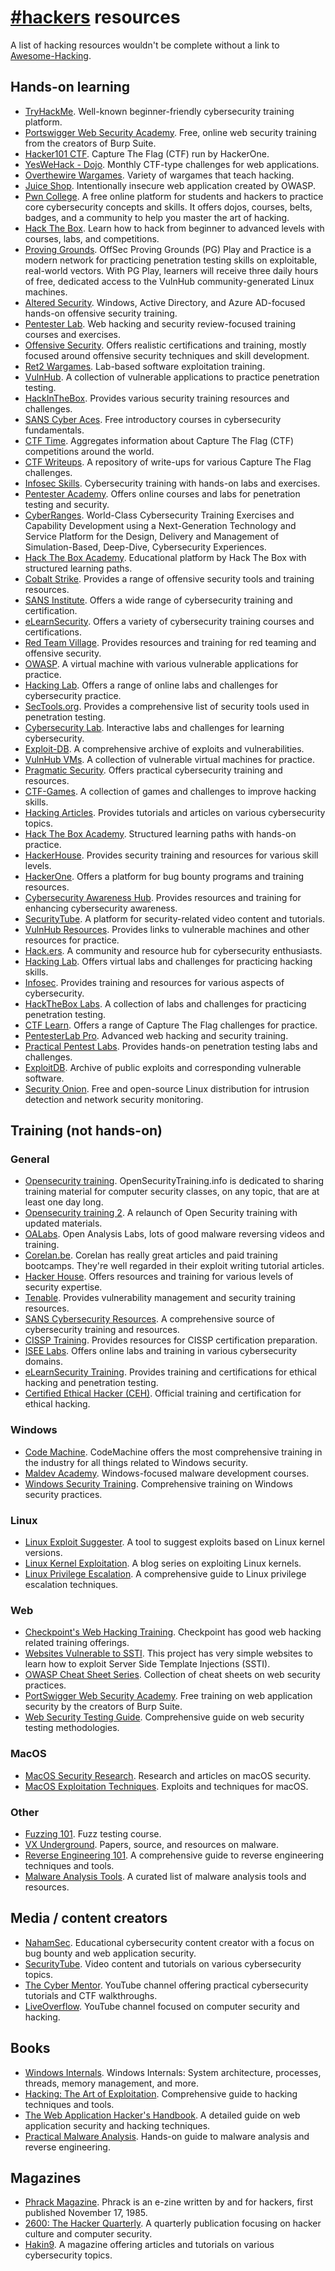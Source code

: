 # [#hackers](https://web.libera.chat/#hackers) resources

A list of hacking resources wouldn't be complete without a link to
[Awesome-Hacking](https://github.com/Hack-with-Github/Awesome-Hacking).

## Hands-on learning

- [TryHackMe](https://tryhackme.com/). Well-known beginner-friendly
  cybersecurity training platform.
- [Portswigger Web Security Academy](https://portswigger.net/web-security).
  Free, online web security training from the creators of Burp Suite.
- [Hacker101 CTF](https://ctf.hacker101.com/). Capture The Flag (CTF)
  run by HackerOne.
- [YesWeHack - Dojo](https://dojo-yeswehack.com/). Monthly CTF-type challenges
  for web applications.
- [Overthewire Wargames](https://overthewire.org/wargames/). Variety of
  wargames that teach hacking.
- [Juice Shop](https://github.com/juice-shop/juice-shop). Intentionally
  insecure web application created by OWASP.
- [Pwn College](https://pwn.college/). A free online platform for students and hackers to practice core
  cybersecurity concepts and skills. It offers dojos, courses, belts,
  badges, and a community to help you master the art of hacking.
- [Hack The Box](https://www.hackthebox.com/). Learn how to hack from beginner to advanced levels with courses, labs, and competitions.
- [Proving Grounds](https://www.offsec.com/labs/). OffSec Proving Grounds (PG) Play and Practice is a modern network for
  practicing penetration testing skills on exploitable, real-world
  vectors. With PG Play, learners will receive three daily hours of free, dedicated access to the VulnHub community-generated Linux machines.
- [Altered Security](https://www.alteredsecurity.com/trainings). Windows, Active Directory, and Azure AD-focused hands-on offensive security training.
- [Pentester Lab](https://pentesterlab.com/exercises). Web hacking and security review-focused training courses and exercises.
- [Offensive Security](https://www.offsec.com/courses-and-certifications/). Offers realistic certifications and training, mostly focused around offensive security techniques and skill development.
- [Ret2 Wargames](https://wargames.ret2.systems/). Lab-based software exploitation training.
- [VulnHub](https://www.vulnhub.com/). A collection of vulnerable applications to practice penetration testing.
- [HackInTheBox](https://www.hackinthebox.org/). Provides various security training resources and challenges.
- [SANS Cyber Aces](https://www.cyberaces.org/). Free introductory courses in cybersecurity fundamentals.
- [CTF Time](https://ctftime.org/). Aggregates information about Capture The Flag (CTF) competitions around the world.
- [CTF Writeups](https://ctf-wiki.org/en/). A repository of write-ups for various Capture The Flag challenges.
- [Infosec Skills](https://www.infosecinstitute.com/skills/). Cybersecurity training with hands-on labs and exercises.
- [Pentester Academy](https://www.pentesteracademy.com/). Offers online courses and labs for penetration testing and security.
- [CyberRanges](https://www.cyberranges.com/). World-Class Cybersecurity Training Exercises and Capability Development using a Next-Generation Technology and Service Platform for the Design, Delivery and Management of Simulation-Based, Deep-Dive, Cybersecurity Experiences.
- [Hack The Box Academy](https://academy.hackthebox.com/). Educational platform by Hack The Box with structured learning paths.
- [Cobalt Strike](https://www.cobaltstrike.com/). Provides a range of offensive security tools and training resources.
- [SANS Institute](https://www.sans.org/). Offers a wide range of cybersecurity training and certification.
- [eLearnSecurity](https://www.elearnsecurity.com/). Offers a variety of cybersecurity training courses and certifications.
- [Red Team Village](https://redteamvillage.io/). Provides resources and training for red teaming and offensive security.
- [OWASP](https://owasp.org/). A virtual machine with various vulnerable applications for practice.
- [Hacking Lab](https://www.hacking-lab.com/). Offers a range of online labs and challenges for cybersecurity practice.
- [SecTools.org](https://sectools.org/). Provides a comprehensive list of security tools used in penetration testing.
- [Cybersecurity Lab](https://www.cybersecuritylab.org/). Interactive labs and challenges for learning cybersecurity.
- [Exploit-DB](https://www.exploit-db.com/). A comprehensive archive of exploits and vulnerabilities.
- [VulnHub VMs](https://www.vulnhub.com/). A collection of vulnerable virtual machines for practice.
- [Pragmatic Security](https://pragmaticsecurity.io/). Offers practical cybersecurity training and resources.
- [CTF-Games](https://ctf-games.com/). A collection of games and challenges to improve hacking skills.
- [Hacking Articles](https://www.hackingarticles.in/). Provides tutorials and articles on various cybersecurity topics.
- [Hack The Box Academy](https://academy.hackthebox.com/). Structured learning paths with hands-on practice.
- [HackerHouse](https://hacker.house/). Provides security training and resources for various skill levels.
- [HackerOne](https://www.hackerone.com/). Offers a platform for bug bounty programs and training resources.
- [Cybersecurity Awareness Hub](https://www.cybersecurityawarenesshub.com/). Provides resources and training for enhancing cybersecurity awareness.
- [SecurityTube](https://www.securitytube.net/). A platform for security-related video content and tutorials.
- [VulnHub Resources](https://www.vulnhub.com/resources). Provides links to vulnerable machines and other resources for practice.
- [Hack.ers](https://hack.ers.io/). A community and resource hub for cybersecurity enthusiasts.
- [Hacking Lab](https://www.hacking-lab.com/). Offers virtual labs and challenges for practicing hacking skills.
- [Infosec](https://www.infosec.com/). Provides training and resources for various aspects of cybersecurity.
- [HackTheBox Labs](https://www.hackthebox.com/labs). A collection of labs and challenges for practicing penetration testing.
- [CTF Learn](https://ctflearn.com/). Offers a range of Capture The Flag challenges for practice.
- [PentesterLab Pro](https://pentesterlab.com/pro). Advanced web hacking and security training.
- [Practical Pentest Labs](https://practicalpentestlabs.com/). Provides hands-on penetration testing labs and challenges.
- [ExploitDB](https://www.exploit-db.com/). Archive of public exploits and corresponding vulnerable software.
- [Security Onion](https://securityonion.net/). Free and open-source Linux distribution for intrusion detection and network security monitoring.

## Training (not hands-on)

### General
- [Opensecurity training](https://opensecuritytraining.info/Welcome.html). OpenSecurityTraining.info is dedicated to sharing training material for
  computer security classes, on any topic, that are at least one day long.
- [Opensecurity training 2](https://p.ost2.fyi/courses). A relaunch of Open Security training with updated materials.
- [OALabs](https://www.openanalysis.net/). Open Analysis Labs, lots of good malware reversing videos and training.
- [Corelan.be](https://www.corelan.be/index.php/articles/). Corelan has really great articles and paid training bootcamps. They're well regarded in their exploit writing tutorial articles.
- [Hacker House](https://www.hacker.house/). Offers resources and training for various levels of security expertise.
- [Tenable](https://www.tenable.com/). Provides vulnerability management and security training resources.
- [SANS Cybersecurity Resources](https://www.sans.org/). A comprehensive source of cybersecurity training and resources.
- [CISSP Training](https://www.isc2.org/Training/Self-Study-Resources). Provides resources for CISSP certification preparation.
- [ISEE Labs](https://www.iseelabs.com/). Offers online labs and training in various cybersecurity domains.
- [eLearnSecurity Training](https://www.elearnsecurity.com/). Provides training and certifications for ethical hacking and penetration testing.
- [Certified Ethical Hacker (CEH)](https://www.eccouncil.org/programs/certified-ethical-hacker-ceh/). Official training and certification for ethical hacking.

### Windows
- [Code Machine](https://www.codemachine.com/training.html). CodeMachine offers the most
  comprehensive training in the industry for all things related to
  Windows security.
- [Maldev Academy](https://maldevacademy.com/). Windows-focused malware development courses.
- [Windows Security Training](https://www.windowssecuritytraining.com/). Comprehensive training on Windows security practices.

### Linux
- [Linux Exploit Suggester](https://github.com/mzet-/linux-exploit-suggester). A tool to suggest exploits based on Linux kernel versions.
- [Linux Kernel Exploitation](https://www.nviso.be/en/blog/2020/03/06/linux-kernel-exploitation/). A blog series on exploiting Linux kernels.
- [Linux Privilege Escalation](https://book.hacktricks.xyz/linux-unix/linux-privilege-escalation). A comprehensive guide to Linux privilege escalation techniques.

### Web
- [Checkpoint's Web Hacking Training](https://www.checkpoint.com/resources/items/hacking-points-advanced-web-hacking-course?w=c778b). Checkpoint has good web hacking related training offerings.
- [Websites Vulnerable to SSTI](https://github.com/DiogoMRSilva/websitesVulnerableToSSTI/tree/master). This project has very simple websites to learn how to exploit Server Side Template Injections (SSTI).
- [OWASP Cheat Sheet Series](https://cheatsheetseries.owasp.org/). Collection of cheat sheets on web security practices.
- [PortSwigger Web Security Academy](https://portswigger.net/web-security). Free training on web application security by the creators of Burp Suite.
- [Web Security Testing Guide](https://owasp.org/www-project-web-security-testing-guide/). Comprehensive guide on web security testing methodologies.

### MacOS
- [MacOS Security Research](https://www.fritz.ai/blog/2018/12/12/understanding-macos-security/). Research and articles on macOS security.
- [MacOS Exploitation Techniques](https://www.exploit-db.com/exploits?platform=mac). Exploits and techniques for macOS.

### Other
- [Fuzzing 101](https://github.com/antonio-morales/Fuzzing101). Fuzz testing course.
- [VX Underground](https://github.com/vxunderground). Papers, source, and resources on malware.
- [Reverse Engineering 101](https://github.com/kr1zzy/Reverse-Engineering-101). A comprehensive guide to reverse engineering techniques and tools.
- [Malware Analysis Tools](https://github.com/avast/awesome-malware-analysis). A curated list of malware analysis tools and resources.

## Media / content creators

- [NahamSec](https://www.youtube.com/channel/UCCZDt7MuC3Hzs6IH4xODLBw). Educational cybersecurity content creator with a focus on bug bounty and web application security.
- [SecurityTube](http://www.securitytube.net/). Video content and tutorials on various cybersecurity topics.
- [The Cyber Mentor](https://www.youtube.com/c/TheCyberMentor). YouTube channel offering practical cybersecurity tutorials and CTF walkthroughs.
- [LiveOverflow](https://www.youtube.com/c/LiveOverflow). YouTube channel focused on computer security and hacking.

## Books

- [Windows Internals](https://www.amazon.com/Windows-Internals-Part-architecture-management/dp/0735684189/). Windows Internals: System architecture, processes, threads, memory management, and more.
- [Hacking: The Art of Exploitation](https://www.amazon.com/Hacking-Art-Exploitation-2nd/dp/1593271446/). Comprehensive guide to hacking techniques and tools.
- [The Web Application Hacker's Handbook](https://www.amazon.com/Web-Application-Hackers-Handbook-Defending/dp/1118026470/). A detailed guide on web application security and hacking techniques.
- [Practical Malware Analysis](https://www.amazon.com/Practical-Malware-Analysis-Hands-Dissecting/dp/1593272906/). Hands-on guide to malware analysis and reverse engineering.

## Magazines

- [Phrack Magazine](https://phrack.org/). Phrack is an e-zine written by and for hackers, first published November 17, 1985.
- [2600: The Hacker Quarterly](https://2600.com/). A quarterly publication focusing on hacker culture and computer security.
- [Hakin9](https://hakin9.org/). A magazine offering articles and tutorials on various cybersecurity topics.

